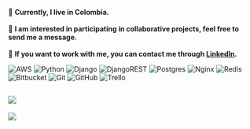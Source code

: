 🏡 **Currently, I live in Colombia.**<br><br>🚀 **I am interested in participating in collaborative projects, feel free to send me a message.**<br><br>🤝 **If you want to work with me, you can contact me through [LinkedIn](https://www.linkedin.com/in/brayanpotosi/).** 

![AWS](https://img.shields.io/badge/AWS-%23FF9900.svg?style=flat&logo=amazon-aws&logoColor=white) ![Python](https://img.shields.io/badge/python-3670A0?style=flat&logo=python&logoColor=ffdd54) ![Django](https://img.shields.io/badge/django-%23092E20.svg?style=flat&logo=django&logoColor=white) ![DjangoREST](https://img.shields.io/badge/DJANGO-REST-ff1709?style=flat&logo=django&logoColor=white&color=ff1709&labelColor=gray) ![Postgres](https://img.shields.io/badge/postgres-%23316192.svg?style=flat&logo=postgresql&logoColor=white) ![Nginx](https://img.shields.io/badge/nginx-%23009639.svg?style=flat&logo=nginx&logoColor=white) ![Redis](https://img.shields.io/badge/redis-%23DD0031.svg?style=flat&logo=redis&logoColor=white) ![Bitbucket](https://img.shields.io/badge/bitbucket-%230047B3.svg?style=flat&logo=bitbucket&logoColor=white) ![Git](https://img.shields.io/badge/git-%23F05033.svg?style=flat&logo=git&logoColor=white) ![GitHub](https://img.shields.io/badge/github-%23121011.svg?style=flat&logo=github&logoColor=white) ![Trello](https://img.shields.io/badge/Trello-%23026AA7.svg?style=flat&logo=Trello&logoColor=white)<br/>

![](https://github-readme-stats.vercel.app/api/top-langs/?username=BrayanPotosi&theme=highcontrast&hide_border=true&include_all_commits=true&count_private=true&layout=compact)<br/>
---
[![](https://visitcount.itsvg.in/api?id=BrayanPotosi&icon=0&color=0)](https://visitcount.itsvg.in)
